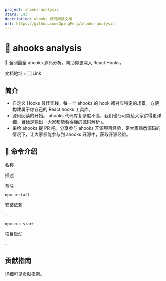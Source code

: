 ```yaml
---
project: ahooks-analysis
stars: 143
description: ahooks 源码阅读文档
url: https://github.com/GpingFeng/ahooks-analysis
---
```


🌟 ahooks analysis
==================

📖 全网最全 ahooks 源码分析，帮助你更深入 React Hooks。

文档地址 👉🏻 Link

简介
--

-   自定义 Hooks 最佳实践。每一个 ahooks 的 hook 都对应特定的场景，方便构建属于你自己的 React hooks 工具库。
-   源码阅读的开始。 ahooks 代码库复杂度不高，我们也尽可能给大家讲得更详细，目标是输出「大家都能看得懂的源码解析」。
-   来给 ahooks 提 PR 吧。分享参与 ahooks 开源项目经验，带大家熟悉源码的情况下，让大家都能参与到 ahooks 开源中，获取开源经验。

🤖 命令介绍
-------

名称

描述

备注

`npm install`

安装依赖

\-

`npm run start`

项目启动

\-

贡献指南
----

详细可见贡献指南。
